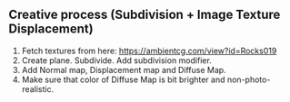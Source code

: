 
## Creative process (Subdivision + Image Texture Displacement)

1. Fetch textures from here: https://ambientcg.com/view?id=Rocks019
2. Create plane. Subdivide. Add subdivision modifier.
3. Add Normal map, Displacement map and Diffuse Map.
4. Make sure that color of Diffuse Map is bit brighter and non-photo-realistic.
